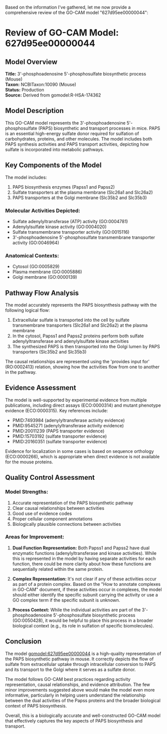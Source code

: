 Based on the information I've gathered, let me now provide a comprehensive review of the GO-CAM model "627d95ee00000044":

# Review of GO-CAM Model: 627d95ee00000044

## Model Overview
**Title:** 3'-phosphoadenosine 5'-phosphosulfate biosynthetic process (Mouse)  
**Taxon:** NCBITaxon:10090 (Mouse)  
**Status:** Production  
**Source:** Derived from gomodel:R-HSA-174362

## Model Description
This GO-CAM model represents the 3'-phosphoadenosine 5'-phosphosulfate (PAPS) biosynthetic and transport processes in mice. PAPS is an essential high-energy sulfate donor required for sulfation of carbohydrates, proteins, and other molecules. The model includes both PAPS synthesis activities and PAPS transport activities, depicting how sulfate is incorporated into metabolic pathways.

## Key Components of the Model

The model includes:
1. PAPS biosynthesis enzymes (Papss1 and Papss2)
2. Sulfate transporters at the plasma membrane (Slc26a1 and Slc26a2)
3. PAPS transporters at the Golgi membrane (Slc35b2 and Slc35b3)

### Molecular Activities Depicted:
- Sulfate adenylyltransferase (ATP) activity (GO:0004781)
- Adenylylsulfate kinase activity (GO:0004020)
- Sulfate transmembrane transporter activity (GO:0015116)
- 3'-phosphoadenosine 5'-phosphosulfate transmembrane transporter activity (GO:0046964)

### Anatomical Contexts:
- Cytosol (GO:0005829)
- Plasma membrane (GO:0005886)
- Golgi membrane (GO:0000139)

## Pathway Flow Analysis

The model accurately represents the PAPS biosynthesis pathway with the following logical flow:

1. Extracellular sulfate is transported into the cell by sulfate transmembrane transporters (Slc26a1 and Slc26a2) at the plasma membrane
2. In the cytosol, Papss1 and Papss2 proteins perform both sulfate adenylyltransferase and adenylylsulfate kinase activities
3. The synthesized PAPS is then transported into the Golgi lumen by PAPS transporters (Slc35b2 and Slc35b3)

The causal relationships are represented using the 'provides input for' (RO:0002413) relation, showing how the activities flow from one to another in the pathway.

## Evidence Assessment

The model is well-supported by experimental evidence from multiple publications, including direct assays (ECO:0000314) and mutant phenotype evidence (ECO:0000315). Key references include:
- PMID:7493984 (adenylyltransferase activity evidence)
- PMID:9545271 (adenylyltransferase activity evidence)
- PMID:20011239 (PAPS transporter evidence)
- PMID:15703192 (sulfate transporter evidence)
- PMID:20160351 (sulfate transporter evidence)

Evidence for localization in some cases is based on sequence orthology (ECO:0000266), which is appropriate when direct evidence is not available for the mouse proteins.

## Quality Control Assessment

### Model Strengths:
1. Accurate representation of the PAPS biosynthetic pathway
2. Clear causal relationships between activities
3. Good use of evidence codes
4. Proper cellular component annotations
5. Biologically plausible connections between activities

### Areas for Improvement:
1. **Dual Function Representation:** Both Papss1 and Papss2 have dual enzymatic functions (adenylyltransferase and kinase activities). While this is represented in the model by having separate activities for each function, there could be more clarity about how these functions are sequentially related within the same protein.

2. **Complex Representation:** It's not clear if any of these activities occur as part of a protein complex. Based on the "How to annotate complexes in GO-CAM" document, if these activities occur in complexes, the model should either identify the specific subunit carrying the activity or use a GO complex term if the specific subunit is unknown.

3. **Process Context:** While the individual activities are part of the 3'-phosphoadenosine 5'-phosphosulfate biosynthetic process (GO:0050428), it would be helpful to place this process in a broader biological context (e.g., its role in sulfation of specific biomolecules).

## Conclusion

The model [gomodel:627d95ee00000044](https://bioregistry.io/go.model:627d95ee00000044) is a high-quality representation of the PAPS biosynthetic pathway in mouse. It correctly depicts the flow of sulfate from extracellular uptake through intracellular conversion to PAPS and its transport to the Golgi where it serves as a sulfate donor.

The model follows GO-CAM best practices regarding activity representation, causal relationships, and evidence attribution. The few minor improvements suggested above would make the model even more informative, particularly in helping users understand the relationship between the dual activities of the Papss proteins and the broader biological context of PAPS biosynthesis.

Overall, this is a biologically accurate and well-constructed GO-CAM model that effectively captures the key aspects of PAPS biosynthesis and transport.